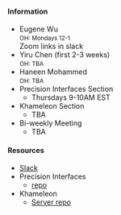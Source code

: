 #### Information 

* Eugene Wu   
  <small>OH: Mondays 12-1 </small>   
  Zoom links in slack
* Yiru Chen (first 2-3 weeks)   
  <small>OH: TBA</small>
* Haneen Mohammed    
  <small>OH: TBA</small>
* Precision Interfaces Section
  * Thursdays 9-10AM EST
* Khameleon Section
  * TBA
* Bi-weekly Meeting
  * TBA

#### Resources

* [Slack](wulab2020summer.slack.com)
* Precision Interfaces
  * [repo](https://github.com/cudbg/pi)
* Khameleon 
  * [Server repo](https://github.com/cudbg/khameleon-server)


